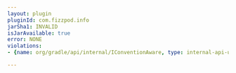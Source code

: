 ```yaml
---
layout: plugin
pluginId: com.fizzpod.info
jarSha1: INVALID
isJarAvailable: true
error: NONE
violations:
- {name: org/gradle/api/internal/IConventionAware, type: internal-api-usage}

---
```

